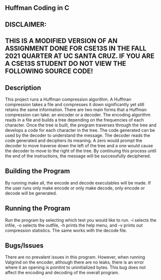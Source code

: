 Huffman Coding in C
----------

DISCLAIMER:
----------
THIS IS A MODIFIED VERSION OF AN ASSIGNMENT DONE FOR CSE13S IN THE FALL 2021 QUARTER AT UC SANTA CRUZ. IF YOU ARE A CSE13S STUDENT DO NOT VIEW THE FOLLOWING SOURCE CODE!
---------
Description
---------
This project runs a Huffman compression algorithm. A Huffman compression takes a file and compresses it down significantly yet still retains the same information. There are two main forms that a Huffman compression can take: an encoder or a decoder. The encoding algorithm reads in a file and builds a tree depending on the frequencies of each character. Once the tree is built, the program traverses through the tree and develops a code for each character in the tree. The code generated can be used by the decoder to understand the message. The decoder reads the code generated and deciphers its meaning. A zero would prompt the decoder to move traverse down the left of the tree and a one would cause the decoder to move to the right of the tree. By continuing this process until the end of the instructions, the message will be successfully deciphered.

Building the Program
-------------------
By running make all, the encode and decode executables will be made. If the user runs only make encode or only make decode, only encode or decode will be generated.

Running the Program
------------------
Run the program by selecting which test you would like to run. -i selects the infile, -o selects the outfile, -h prints the help menu, and -v prints out compression statistics. The same works with the decode file. 

Bugs/Issues
------------------
There are no prevalent issues in this program. However, when running Valgrind on the encoder, although there are no leaks, there is an error where it an opening is pointint to uninitialized bytes. This bug does not affect the encoding and decoding of the overall program.
